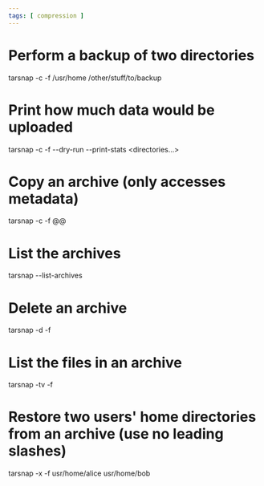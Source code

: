 ```yaml
---
tags: [ compression ]
---
```

# Perform a backup of two directories
tarsnap -c -f <archive-name> /usr/home /other/stuff/to/backup

# Print how much data would be uploaded
tarsnap -c -f <archive-name> --dry-run --print-stats <directories...>

# Copy an archive (only accesses metadata)
tarsnap -c -f <target-archive-name> @@<source-archive>

# List the archives
tarsnap --list-archives

# Delete an archive
tarsnap -d -f <archive-name>

# List the files in an archive
tarsnap -tv -f <archive-name>

# Restore two users' home directories from an archive (use no leading slashes)
tarsnap -x -f <archive-name> usr/home/alice usr/home/bob
